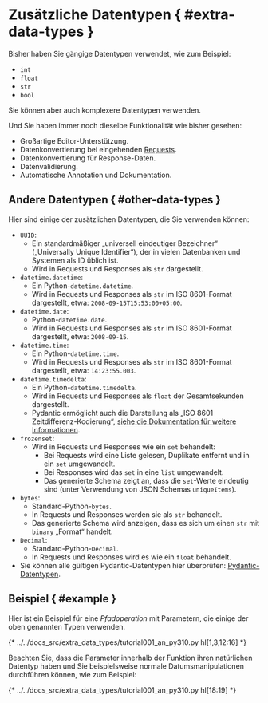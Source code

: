 # Zusätzliche Datentypen { #extra-data-types }

Bisher haben Sie gängige Datentypen verwendet, wie zum Beispiel:

* `int`
* `float`
* `str`
* `bool`

Sie können aber auch komplexere Datentypen verwenden.

Und Sie haben immer noch dieselbe Funktionalität wie bisher gesehen:

* Großartige Editor-Unterstützung.
* Datenkonvertierung bei eingehenden <abbr title="Request – Anfrage: Daten, die der Client zum Server sendet">Requests</abbr>.
* Datenkonvertierung für Response-Daten.
* Datenvalidierung.
* Automatische Annotation und Dokumentation.

## Andere Datentypen { #other-data-types }

Hier sind einige der zusätzlichen Datentypen, die Sie verwenden können:

* `UUID`:
    * Ein standardmäßiger „universell eindeutiger Bezeichner“ („Universally Unique Identifier“), der in vielen Datenbanken und Systemen als ID üblich ist.
    * Wird in Requests und Responses als `str` dargestellt.
* `datetime.datetime`:
    * Ein Python-`datetime.datetime`.
    * Wird in Requests und Responses als `str` im ISO 8601-Format dargestellt, etwa: `2008-09-15T15:53:00+05:00`.
* `datetime.date`:
    * Python-`datetime.date`.
    * Wird in Requests und Responses als `str` im ISO 8601-Format dargestellt, etwa: `2008-09-15`.
* `datetime.time`:
    * Ein Python-`datetime.time`.
    * Wird in Requests und Responses als `str` im ISO 8601-Format dargestellt, etwa: `14:23:55.003`.
* `datetime.timedelta`:
    * Ein Python-`datetime.timedelta`.
    * Wird in Requests und Responses als `float` der Gesamtsekunden dargestellt.
    * Pydantic ermöglicht auch die Darstellung als „ISO 8601 Zeitdifferenz-Kodierung“, <a href="https://docs.pydantic.dev/latest/concepts/serialization/#custom-serializers" class="external-link" target="_blank">siehe die Dokumentation für weitere Informationen</a>.
* `frozenset`:
    * Wird in Requests und Responses wie ein `set` behandelt:
        * Bei Requests wird eine Liste gelesen, Duplikate entfernt und in ein `set` umgewandelt.
        * Bei Responses wird das `set` in eine `list` umgewandelt.
        * Das generierte Schema zeigt an, dass die `set`-Werte eindeutig sind (unter Verwendung von JSON Schemas `uniqueItems`).
* `bytes`:
    * Standard-Python-`bytes`.
    * In Requests und Responses werden sie als `str` behandelt.
    * Das generierte Schema wird anzeigen, dass es sich um einen `str` mit `binary` „Format“ handelt.
* `Decimal`:
    * Standard-Python-`Decimal`.
    * In Requests und Responses wird es wie ein `float` behandelt.
* Sie können alle gültigen Pydantic-Datentypen hier überprüfen: <a href="https://docs.pydantic.dev/latest/usage/types/types/" class="external-link" target="_blank">Pydantic-Datentypen</a>.

## Beispiel { #example }

Hier ist ein Beispiel für eine *Pfadoperation* mit Parametern, die einige der oben genannten Typen verwenden.

{* ../../docs_src/extra_data_types/tutorial001_an_py310.py hl[1,3,12:16] *}

Beachten Sie, dass die Parameter innerhalb der Funktion ihren natürlichen Datentyp haben und Sie beispielsweise normale Datumsmanipulationen durchführen können, wie zum Beispiel:

{* ../../docs_src/extra_data_types/tutorial001_an_py310.py hl[18:19] *}
